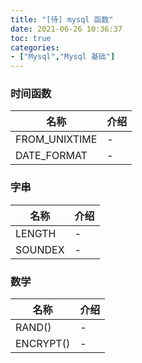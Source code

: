 ```yaml
---
title: "[待] mysql 函数"
date: 2021-06-26 10:36:37
toc: true
categories:
- ["Mysql","Mysql 基础"]
---
```


### 时间函数
| 名称 | 介绍 |
| --- | --- |
| FROM_UNIXTIME | - |
| DATE_FORMAT | - |




### 字串
| 名称 | 介绍 |
| --- | --- |
| LENGTH | - |
| SOUNDEX | - |



### 数学
| 名称 | 介绍 |
| --- | --- |
| RAND() | - |
| ENCRYPT() | - |

